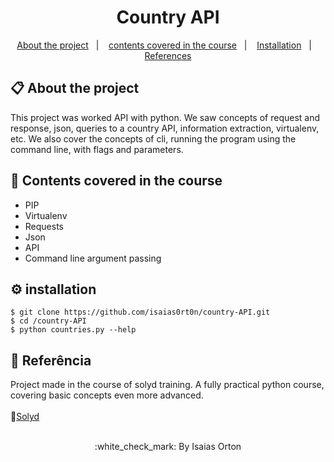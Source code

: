 <h1 align="center">
    Country API
</h1>

<p align="center">
  <a href="#clipboard-About-the-project">About the project</a>&nbsp;&nbsp;&nbsp;|&nbsp;&nbsp;&nbsp;
  <a href="#memo-contents-covered-in-the-course">contents covered in the course</a>&nbsp;&nbsp;&nbsp;|&nbsp;&nbsp;&nbsp;
  <a href="#gear-installation">Installation</a>&nbsp;&nbsp;&nbsp;|&nbsp;&nbsp;&nbsp;
  <a href="#open_file_folder-referência">References</a>
</p>

## :clipboard: About the project

This project was worked API with python. We saw concepts of request and response, json, queries to a country API, information extraction, virtualenv, etc. We also cover the concepts of cli, running the program using the command line, with flags and parameters.

## :memo: Contents covered in the course

- PIP
- Virtualenv
- Requests
- Json
- API
- Command line argument passing

## :gear: installation
```
$ git clone https://github.com/isaias0rt0n/country-API.git
$ cd /country-API
$ python countries.py --help
```

## :open_file_folder: Referência

Project made in the course of solyd training. A fully practical python course, covering basic concepts even more advanced. <br><br>
:pushpin:[Solyd](https://solyd.com.br/) <br><br>

<p align="center">:white_check_mark: By Isaias Orton</p>
